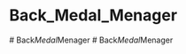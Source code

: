 # Back_Medal_Menager
#   B a c k _ M e d a l _ M e n a g e r  
 #   B a c k _ M e d a l _ M e n a g e r  
 